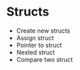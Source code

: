 # Structs

- Create new structs
- Assign struct
- Pointer to struct
- Nested struct
- Compare two struct
